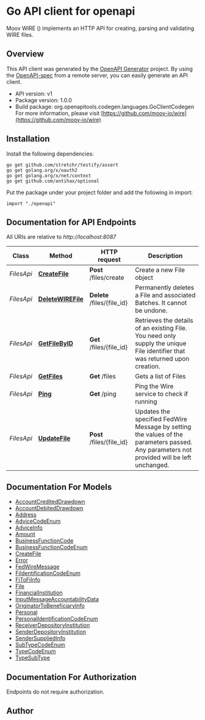 # Go API client for openapi

Moov WIRE () implements an HTTP API for creating, parsing and validating WIRE files.

## Overview
This API client was generated by the [OpenAPI Generator](https://openapi-generator.tech) project.  By using the [OpenAPI-spec](https://www.openapis.org/) from a remote server, you can easily generate an API client.

- API version: v1
- Package version: 1.0.0
- Build package: org.openapitools.codegen.languages.GoClientCodegen
For more information, please visit [https://github.com/moov-io/wire](https://github.com/moov-io/wire)

## Installation

Install the following dependencies:
```
go get github.com/stretchr/testify/assert
go get golang.org/x/oauth2
go get golang.org/x/net/context
go get github.com/antihax/optional
```

Put the package under your project folder and add the following in import:
```golang
import "./openapi"
```

## Documentation for API Endpoints

All URIs are relative to *http://localhost:8087*

Class | Method | HTTP request | Description
------------ | ------------- | ------------- | -------------
*FilesApi* | [**CreateFile**](docs/FilesApi.md#createfile) | **Post** /files/create | Create a new File object
*FilesApi* | [**DeleteWIREFile**](docs/FilesApi.md#deletewirefile) | **Delete** /files/{file_id} | Permanently deletes a File and associated Batches. It cannot be undone.
*FilesApi* | [**GetFileByID**](docs/FilesApi.md#getfilebyid) | **Get** /files/{file_id} | Retrieves the details of an existing File. You need only supply the unique File identifier that was returned upon creation.
*FilesApi* | [**GetFiles**](docs/FilesApi.md#getfiles) | **Get** /files | Gets a list of Files
*FilesApi* | [**Ping**](docs/FilesApi.md#ping) | **Get** /ping | Ping the Wire service to check if running
*FilesApi* | [**UpdateFile**](docs/FilesApi.md#updatefile) | **Post** /files/{file_id} | Updates the specified FedWire Message by setting the values of the parameters passed. Any parameters not provided will be left unchanged.


## Documentation For Models

 - [AccountCreditedDrawdown](docs/AccountCreditedDrawdown.md)
 - [AccountDebitedDrawdown](docs/AccountDebitedDrawdown.md)
 - [Address](docs/Address.md)
 - [AdviceCodeEnum](docs/AdviceCodeEnum.md)
 - [AdviceInfo](docs/AdviceInfo.md)
 - [Amount](docs/Amount.md)
 - [BusinessFunctionCode](docs/BusinessFunctionCode.md)
 - [BusinessFunctionCodeEnum](docs/BusinessFunctionCodeEnum.md)
 - [CreateFile](docs/CreateFile.md)
 - [Error](docs/Error.md)
 - [FedWireMessage](docs/FedWireMessage.md)
 - [FiIdentificationCodeEnum](docs/FiIdentificationCodeEnum.md)
 - [FiToFiInfo](docs/FiToFiInfo.md)
 - [File](docs/File.md)
 - [FinancialInstitution](docs/FinancialInstitution.md)
 - [InputMessageAccountabilityData](docs/InputMessageAccountabilityData.md)
 - [OriginatorToBeneficiaryInfo](docs/OriginatorToBeneficiaryInfo.md)
 - [Personal](docs/Personal.md)
 - [PersonalIdentificationCodeEnum](docs/PersonalIdentificationCodeEnum.md)
 - [ReceiverDepositoryInstitution](docs/ReceiverDepositoryInstitution.md)
 - [SenderDepositoryInstitution](docs/SenderDepositoryInstitution.md)
 - [SenderSuppliedInfo](docs/SenderSuppliedInfo.md)
 - [SubTypeCodeEnum](docs/SubTypeCodeEnum.md)
 - [TypeCodeEnum](docs/TypeCodeEnum.md)
 - [TypeSubType](docs/TypeSubType.md)


## Documentation For Authorization
 Endpoints do not require authorization.


## Author



